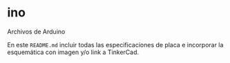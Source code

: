 # ino
Archivos de Arduino 

En este `README.md` incluir todas las especificaciones de placa e incorporar la esquemática con imagen y/o link a TinkerCad.
